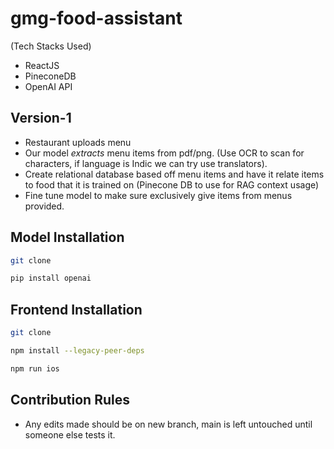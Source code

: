 # gmg-food-assistant
(Tech Stacks Used)
- ReactJS
- PineconeDB
- OpenAI API

## Version-1
- Restaurant uploads menu
- Our model _extracts_ menu items from pdf/png. (Use OCR to scan for characters, if language is Indic we can try use translators).
- Create relational database based off menu items and have it relate items to food that it is trained on (Pinecone DB to use for RAG context usage)
- Fine tune model to make sure exclusively give items from menus provided.

## Model Installation 
```bash
git clone
```
```bash
pip install openai
```

## Frontend Installation
```bash
git clone
```
```bash
npm install --legacy-peer-deps
```
```bash
npm run ios
```

## Contribution Rules
- Any edits made should be on new branch, main is left untouched until someone else tests it.
